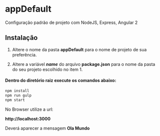 # appDefault
Configuração padrão de projeto com NodeJS, Express, Angular 2

Instalação
-----------

1. Altere o nome da pasta **appDefault** para o nome de projeto de sua preferência.

2. Altere a variável **_name_** do arquivo **package.json** para o nome da pasta do seu projeto escolhido no item 1.

#### Dentro do diretório raiz execute os comandos abaixo:

```bash
npm install
npm run gulp
npm start
```

No Browser utilize a url:

**http://localhost:3000**

Deverá aparecer a mensagem **Ola Mundo**